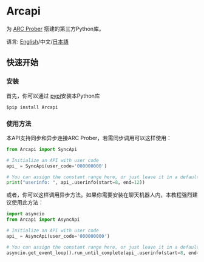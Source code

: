 # Arcapi

为 [ARC Prober](https://redive.estertion.win/arcaea/probe/) 搭建的第三方Python库。

语言: [English](../README.md)/中文/[日本語](./README-JP.md)

## 快速开始

### 安装

首先，你可以通过 [pypi](https://pypi.org/)安装本Python库
```shell script
$pip install Arcapi
```

### 使用方法
本API支持同步和异步连接ARC Prober，若需同步调用可以这样使用：

```python
from Arcapi import SyncApi

# Initialize an API with user code
api_ = SyncApi(user_code='000000000') 

# You can assign the constant range here, or just leave it in a default
print("userinfo: ", api_.userinfo(start=8, end=12)) 
```

或者，你可以这样调用异步方法。如果你需要安装在聊天机器人内，本教程强烈建议使用此方法： 

```python
import asyncio
from Arcapi import AsyncApi

# Initialize an API with user code
api_ = AsyncApi(user_code='000000000')

# You can assign the constant range here, or just leave it in a default
asyncio.get_event_loop().run_until_complete(api_.userinfo(start=8, end=12))
``` 